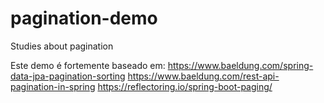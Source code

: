# pagination-demo
Studies about pagination 

Este demo é fortemente baseado em:
https://www.baeldung.com/spring-data-jpa-pagination-sorting
https://www.baeldung.com/rest-api-pagination-in-spring
https://reflectoring.io/spring-boot-paging/
